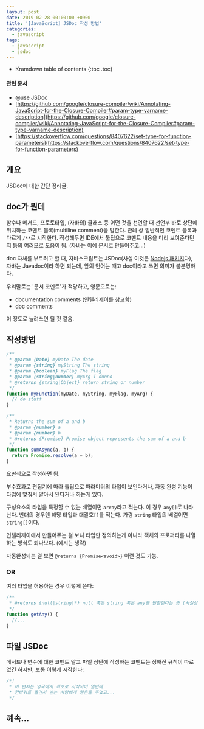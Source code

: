 ```yaml
---
layout: post
date: 2019-02-28 00:00:00 +0900
title: '[JavaScript] JSDoc 작성 방법'
categories:
  - javascript
tags:
  - javascript
  - jsdoc
---
```


* Kramdown table of contents
{:toc .toc}

#### 관련 문서

- [@use JSDoc](https://jsdoc.app/)
- [https://github.com/google/closure-compiler/wiki/Annotating-JavaScript-for-the-Closure-Compiler#param-type-varname-description](https://github.com/google/closure-compiler/wiki/Annotating-JavaScript-for-the-Closure-Compiler#param-type-varname-description)
- [https://stackoverflow.com/questions/8407622/set-type-for-function-parameters](https://stackoverflow.com/questions/8407622/set-type-for-function-parameters)


## 개요

JSDoc에 대한 간단 정리글.


## doc가 뭔데

함수나 메서드, 프로토타입, (자바의) 클래스 등 어떤 것을 선언할 때 선언부 바로 상단에 위치하는 코멘트 블록(multiline comment)을 말한다. 관례 상 일반적인 코멘트 블록과 다르게 `/**`로 시작한다. 작성해두면 IDE에서 툴팁으로 코멘트 내용을 미리 보여준다던지 등의 여러모로 도움이 됨. (자바는 이예 문서로 만들어주고...)

doc 자체를 부르려고 할 때, 자바스크립트는 JSDoc(사실 이것은 [Nodejs 패키지](https://github.com/jsdoc/jsdoc)다), 자바는 Javadoc이라 하면 되는데, 앞의 언어는 때고 doc이라고 쓰면 의미가 불분명하다.

우리말로는 '문서 코멘트'가 적당하고, 영문으로는:

- documentation comments (인텔리제이를 참고함)
- doc comments

이 정도로 늘려쓰면 될 것 같음.


## 작성방법

```js
/**
 * @param {Date} myDate The date
 * @param {string} myString The string
 * @param {boolean} myFlag The flag
 * @param {string|number} myArg I dunno
 * @returns {string|Object} return string or number
 */
function myFunction(myDate, myString, myFlag, myArg) {
  // do stuff
}

/**
 * Returns the sum of a and b
 * @param {number} a
 * @param {number} b
 * @returns {Promise} Promise object represents the sum of a and b
 */
function sumAsync(a, b) {
  return Promise.resolve(a + b);
}
```

요딴식으로 작성하면 됨.

부수효과로 편집기에 따라 툴팁으로 파라미터의 타입이 보인다거나, 자동 완성 기능이 타입에 맞춰서 알아서 된다거나 하는게 있다.

구성요소의 타입을 특정할 수 없는 배열이면 `array`라고 적는다. 이 경우 `any[]`로 나타난다. 반대의 경우엔 해당 타입과 대괄호`[]`를 적는다. 가령 `string` 타입의 배열이면 `string[]`이다.

인텔리제이에서 만들어주는 걸 보니 타입만 정의하는게 아니라 객체의 프로퍼티를 나열하는 방식도 되나보다. (예시는 생략)

자동완성되는 걸 보면 `@returns {Promise<avoid>}` 이런 것도 가능.

### OR

여러 타입을 허용하는 경우 이렇게 쓴다:

```js
/**
 * @returns {null|string|*} null 혹은 string 혹은 any를 반환한다는 뜻 (사실상 쓰나마나다 🤭)
 */
function getAny() {
  //... 
}
```


## 파일 JSDoc

메서드나 변수에 대한 코멘트 말고 파일 상단에 작성하는 코멘트는 정해진 규칙이 따로 없긴 하지만, 보통 이렇게 시작한다:

```js
/*!
 * 이 편지는 영국에서 최초로 시작되어 일년에
 * 한바퀴를 돌면서 받는 사람에게 행운을 주었고...
 */
```


## 꼐속...
